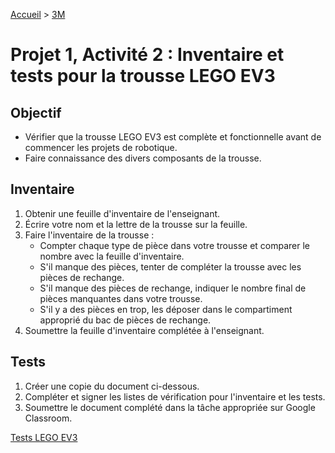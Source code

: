 [Accueil](./index.md) > [3M](./acceuil3M.md#projet-1--inventaire-installation-et-tests-du-matériel-et-des-logiciels)

# Projet 1, Activité 2 : Inventaire et tests pour la trousse LEGO EV3

## Objectif

* Vérifier que la trousse LEGO EV3 est complète et fonctionnelle avant de commencer les projets de robotique.
* Faire connaissance des divers composants de la trousse.

## Inventaire

1. Obtenir une feuille d'inventaire de l'enseignant.
1. Écrire votre nom et la lettre de la trousse sur la feuille.
1. Faire l'inventaire de la trousse :
    * Compter chaque type de pièce dans votre trousse et comparer le nombre avec la feuille d'inventaire.
    * S'il manque des pièces, tenter de compléter la trousse avec les pièces de rechange.
    * S'il manque des pièces de rechange, indiquer le nombre final de pièces manquantes dans votre trousse.
    * S'il y a des pièces en trop, les déposer dans le compartiment approprié du bac de pièces de rechange.
1. Soumettre la feuille d'inventaire complétée à l'enseignant.

## Tests

1. Créer une copie du document ci-dessous.
1. Compléter et signer les listes de vérification pour l'inventaire et les tests.
1. Soumettre le document complété dans la tâche appropriée sur Google Classroom.

[Tests LEGO EV3](https://docs.google.com/document/d/1eIcnLBZqC8S0AyJGCANc0l69sZaQaqZBZaJMfbFgG3Q/view)
